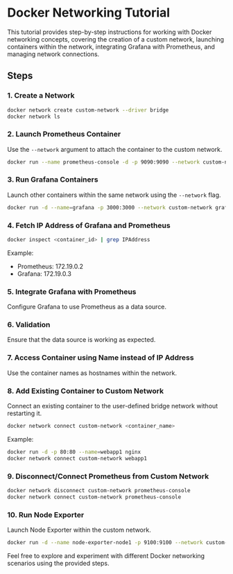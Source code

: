 # Docker Networking Tutorial

This tutorial provides step-by-step instructions for working with Docker networking concepts, covering the creation of a custom network, launching containers within the network, integrating Grafana with Prometheus, and managing network connections.

## Steps

### 1. Create a Network

```bash
docker network create custom-network --driver bridge
docker network ls
```

### 2. Launch Prometheus Container

Use the `--network` argument to attach the container to the custom network.

```bash
docker run --name prometheus-console -d -p 9090:9090 --network custom-network bitnami/prometheus:latest
```

### 3. Run Grafana Containers

Launch other containers within the same network using the `--network` flag.

```bash
docker run -d --name=grafana -p 3000:3000 --network custom-network grafana/grafana
```

### 4. Fetch IP Address of Grafana and Prometheus

```bash
docker inspect <container_id> | grep IPAddress
```

Example:
- Prometheus: 172.19.0.2
- Grafana: 172.19.0.3

### 5. Integrate Grafana with Prometheus

Configure Grafana to use Prometheus as a data source.

### 6. Validation

Ensure that the data source is working as expected.

### 7. Access Container using Name instead of IP Address

Use the container names as hostnames within the network.

### 8. Add Existing Container to Custom Network

Connect an existing container to the user-defined bridge network without restarting it.

```bash
docker network connect custom-network <container_name>
```

Example:

```bash
docker run -d -p 80:80 --name=webapp1 nginx
docker network connect custom-network webapp1
```

### 9. Disconnect/Connect Prometheus from Custom Network

```bash
docker network disconnect custom-network prometheus-console
docker network connect custom-network prometheus-console
```

### 10. Run Node Exporter

Launch Node Exporter within the custom network.

```bash
docker run -d --name node-exporter-node1 -p 9100:9100 --network custom-network bitnami/node-exporter:latest
```

Feel free to explore and experiment with different Docker networking scenarios using the provided steps.
